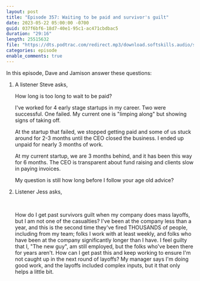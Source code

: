 ```yaml
---
layout: post
title: "Episode 357: Waiting to be paid and survivor's guilt"
date: 2023-05-22 05:00:00 -0700
guid: 037f6bf6-18d7-40e1-95c1-ac471cbdbac5
duration: "29:16"
length: 25515632
file: "https://dts.podtrac.com/redirect.mp3/download.softskills.audio/sse-357.mp3"
categories: episode
enable_comments: true
---
```


In this episode, Dave and Jamison answer these questions:

1. A listener Steve asks,
   
   How long is too long to wait to be paid?
   
   I've worked for 4 early stage startups in my career. Two were successful. One failed. My current one is "limping along" but showing signs of taking off.
   
   At the startup that failed, we stopped getting paid and some of us stuck around for 2-3 months until the CEO closed the business. I ended up unpaid for nearly 3 months of work.
   
   At my current startup, we are 3 months behind, and it has been this way for 6 months. The CEO is transparent about fund raising and clients slow in paying invoices.
   
   My question is still how long before I follow your age old advice?

2. Listener Jess asks,
   
   ‌
   
   How do I get past survivors guilt when my company does mass layoffs, but I am not one of the casualties? I've been at the company less than a year, and this is the second time they've fired THOUSANDS of people, including from my team; folks I work with at least weekly, and folks who have been at the company significantly longer than I have. I feel guilty that I, "The new guy", am still employed, but the folks who've been there for years aren't. How can I get past this and keep working to ensure I'm not caught up in the next round of layoffs? My manager says I'm doing good work, and the layoffs included complex inputs, but it that only helps a little bit.
